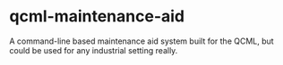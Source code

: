 # qcml-maintenance-aid
A command-line based maintenance aid system built for the QCML, but could be used for any industrial setting really.
